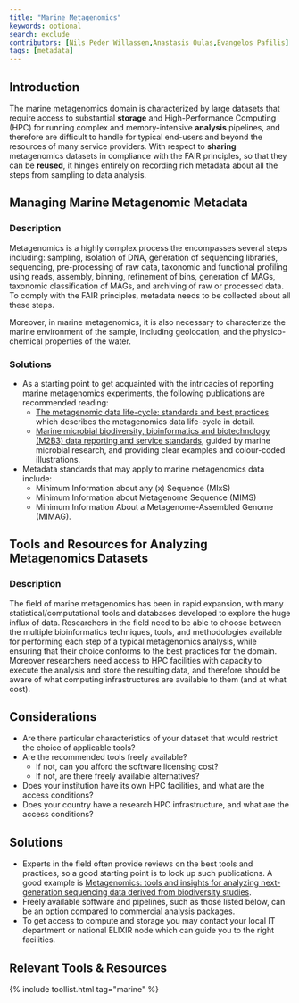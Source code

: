```yaml
---
title: "Marine Metagenomics"
keywords: optional
search: exclude
contributors: [Nils Peder Willassen,Anastasis Oulas,Evangelos Pafilis]
tags: [metadata]
---
```


## Introduction

The marine metagenomics domain is characterized by large datasets that require access to substantial **storage** and High-Performance Computing (HPC) for running complex and memory-intensive **analysis** pipelines, and therefore are difficult to handle for typical end-users and beyond the resources of many service providers. With respect to **sharing** metagenomics datasets in compliance with the FAIR principles, so that they can be **reused**, it hinges entirely on recording rich metadata about all the steps from sampling to data analysis.

## Managing Marine Metagenomic Metadata
 
### Description
Metagenomics is a highly complex process the encompasses several steps including: sampling, isolation of DNA, generation of sequencing libraries, sequencing, pre-processing of raw data, taxonomic and functional profiling using reads, assembly, binning, refinement of bins, generation of MAGs, taxonomic classification of MAGs, and archiving of raw or processed data. To comply with the FAIR principles, metadata needs to be collected about all these steps.

Moreover, in marine metagenomics, it is also necessary to characterize the marine environment of the sample, including geolocation, and the physico-chemical properties of the water.

### Solutions
- As a starting point to get acquainted with the intricacies of reporting marine metagenomics experiments, the following publications are recommended reading: 
  - [The metagenomic data life-cycle: standards and best practices](https://doi.org/10.1093/gigascience/gix047) which describes the metagenomics data life-cycle in detail.
  - [Marine microbial biodiversity, bioinformatics and biotechnology (M2B3) data reporting and service standards](https://www.ncbi.nlm.nih.gov/pmc/articles/PMC4511511/), guided by marine microbial research, and providing clear examples and colour-coded illustrations.
- Metadata standards that may apply to marine metagenomics data include:
  - Minimum Information about any (x) Sequence (MIxS)
  - Minimum Information about Metagenome Sequence (MIMS)
  - Minimum Information About a Metagenome-Assembled Genome (MIMAG). 

## Tools and Resources for Analyzing Metagenomics Datasets

### Description
The field of marine metagenomics has been in rapid expansion, with many statistical/computational tools and databases developed to explore the huge influx of data. Researchers in the field need to be able to choose between the multiple bioinformatics techniques, tools, and methodologies available for performing each step of a typical metagenomics  analysis, while ensuring that their choice conforms to the best practices for the domain. Moreover researchers need access to HPC facilities with capacity to execute the analysis and store the resulting data, and therefore should be aware of what computing infrastructures are available to them (and at what cost).

## Considerations 
- Are there particular characteristics of your dataset that would restrict the choice of applicable tools?
- Are the recommended tools freely available?
  - If not, can you afford the software licensing cost?
  - If not, are there freely available alternatives?
- Does your institution have its own HPC facilities, and what are the access conditions?
- Does your country have a research HPC infrastructure, and what are the access conditions?

## Solutions
- Experts in the field often provide reviews on the best tools and practices, so a good starting point is to look up such publications. A good example is [Metagenomics: tools and insights for analyzing next-generation sequencing data derived from biodiversity studies](https://pubmed.ncbi.nlm.nih.gov/25983555/).
- Freely available software and pipelines, such as those listed below, can be an option compared to commercial analysis packages.
- To get access to compute and storage you may contact your local IT department or national ELIXIR node which can guide you to the right facilities.

## Relevant Tools & Resources 
<!--- Automatically generated table; edit the TAG below to the tag for this page, so that tools that have this page's tag are listed here. You can get the tag for this page from the [list of tags](https://github.com/elixir-europe/rdmkit/blob/master/_data/tags.yml). If it isn't listed there, please raise an issue.--->

{% include toollist.html tag="marine" %}
